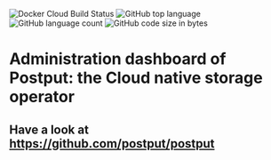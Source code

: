 ![Docker Cloud Build Status](https://img.shields.io/docker/cloud/build/postput/admin-frontend)
![GitHub top language](https://img.shields.io/github/languages/top/postput/admin-frontend)
![GitHub language count](https://img.shields.io/github/languages/count/postput/admin-frontend)
![GitHub code size in bytes](https://img.shields.io/github/languages/code-size/postput/admin-frontend)

# Administration dashboard of Postput: the Cloud native storage operator

## Have a look at https://github.com/postput/postput
